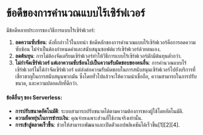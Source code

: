 # ข้อดีของการคำนวณแบบไร้เซิร์ฟเวอร์

&#x20;มีข้อดีหลายประการของวิธีการแบบไร้เซิร์ฟเวอร์:

1. **ลดความซับซ้อน**: ดังที่กล่าวไว้ในบทนำ ข้อดีหลักของการคำนวณแบบไร้เซิร์ฟเวอร์คือการลดความซับซ้อน ไม่จำเป็นต้องกำหนดค่าและสนับสนุนซอฟต์แวร์เซิร์ฟเวอร์ด้วยตนเอง.
2. **ลดต้นทุน**: การไม่ต้องจัดเตรียมเซิร์ฟเวอร์ทำให้วิธีการแบบไร้เซิร์ฟเวอร์มักมีต้นทุนต่ำกว่า.
3. **ไม่กำจัดเซิร์ฟเวอร์ แต่เอาความซับซ้อนไปเป็นความรับผิดชอบของคนอื่น**: การคำนวณแบบไร้เซิร์ฟเวอร์ไม่ได้กำจัดเซิร์ฟเวอร์ แต่ส่งต่อความรับผิดชอบในการสนับสนุนเซิร์ฟเวอร์ไปยังบริการที่เชี่ยวชาญในการสนับสนุนพวกมัน ซึ่งโดยทั่วไปแล้วจะให้ความน่าเชื่อถือ, ความสามารถในการปรับขนาด, และความปลอดภัยที่ดีกว่า.

#### ข้อดีอื่นๆ ของ Serverless:

* **การปรับขนาดอัตโนมัติ**: ระบบสามารถปรับขนาดได้ตามความต้องการของผู้ใช้โดยอัตโนมัติ.
* **ความยืดหยุ่นในการชำระเงิน**: คุณจ่ายเฉพาะส่วนที่ใช้งานจริงเท่านั้น.
* **การเข้าสู่ตลาดเร็วขึ้น**: ช่วยให้สามารถพัฒนาและเปิดตัวแอปพลิเคชันได้เร็วขึ้น\[1]\[2]\[4].
